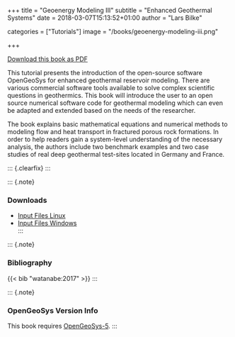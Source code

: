 +++
title = "Geoenergy Modeling III"
subtitle = "Enhanced Geothermal Systems"
date = 2018-03-07T15:13:52+01:00
author = "Lars Bilke"

categories = ["Tutorials"]
image = "/books/geoenergy-modeling-iii.png"

+++

[<i class="far fa-file-pdf"></i> Download this book as PDF](https://ogsstorage.blob.core.windows.net/web/Books/Geoenergy-Model-III/GeoenergyModelingIII-EGS.pdf)

This tutorial presents the introduction of the open-source software OpenGeoSys for enhanced geothermal reservoir modeling. There are various commercial software tools available to solve complex scientific questions in geothermics. This book will introduce the user to an open source numerical software code for geothermal modeling which can even be adapted and extended based on the needs of the researcher.

The book explains basic mathematical equations and numerical methods to modeling flow and heat transport in fractured porous rock formations. In order to help readers gain a system-level understanding of the necessary analysis, the authors include two benchmark examples and two case studies of real deep geothermal test-sites located in Germany and France.

::: {.clearfix}
:::

::: {.note}

### <i class="far fa-download"></i> Downloads

- [<i class="far fa-file-archive"></i> Input Files Linux](https://ogsstorage.blob.core.windows.net/web/Books/Geoenergy-Model-III/GeoEnergyModelingIII_input-files_unix.zip)  
- [<i class="far fa-file-archive"></i> Input Files Windows](https://ogsstorage.blob.core.windows.net/web/Books/Geoenergy-Model-III/GeoEnergyModelingIII_input-files_windows.zip)  
:::

::: {.note}

### <i class="far fa-book"></i> Bibliography

{{< bib "watanabe:2017" >}}
:::

::: {.note}

### <i class="far fa-code-branch"></i> OpenGeoSys Version Info

This book requires [OpenGeoSys-5](/ogs-5/).
:::

